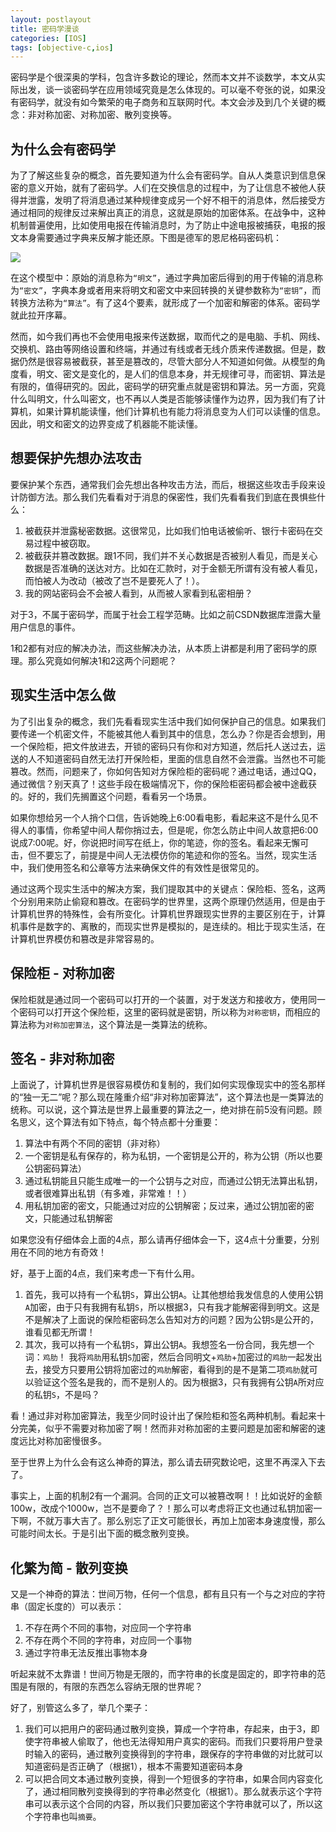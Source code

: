 ```yaml
---
layout: postlayout
title: 密码学漫谈
categories: [IOS]
tags: [objective-c,ios]
---
```


密码学是个很深奥的学科，包含许多数论的理论，然而本文并不谈数学，本文从实际出发，谈一谈密码学在应用领域究竟是怎么体现的。可以毫不夸张的说，如果没有密码学，就没有如今繁荣的电子商务和互联网时代。本文会涉及到几个关键的概念：非对称加密、对称加密、散列变换等。


## 为什么会有密码学

为了了解这些复杂的概念，首先要知道为什么会有密码学。自从人类意识到信息保密的意义开始，就有了密码学。人们在交换信息的过程中，为了让信息不被他人获得并泄露，发明了将消息通过某种规律变成另一个好不相干的消息体，然后接受方通过相同的规律反过来解出真正的消息，这就是原始的加密体系。在战争中，这种机制普遍使用，比如使用电报在传输消息时，为了防止中途电报被捕获，电报的报文本身需要通过字典来反解才能还原。下图是德军的恩尼格码密码机：

![](pchou.qiniudn.com/mimaxuemantan-00.jpg)

在这个模型中：原始的消息称为`“明文”`，通过字典加密后得到的用于传输的消息称为`“密文”`，字典本身或者用来将明文和密文中来回转换的关键参数称为`“密钥”`，而转换方法称为`“算法”`。有了这4个要素，就形成了一个加密和解密的体系。密码学就此拉开序幕。

然而，如今我们再也不会使用电报来传送数据，取而代之的是电脑、手机、网线、交换机、路由等网络设置和终端，并通过有线或者无线介质来传递数据。但是，数据仍然是很容易被截获，甚至是篡改的，尽管大部分人不知道如何做。从模型的角度看，明文、密文是变化的，是人们的信息本身，并无规律可寻，而密钥、算法是有限的，值得研究的。因此，密码学的研究重点就是密钥和算法。另一方面，究竟什么叫明文，什么叫密文，也不再以人类是否能够读懂作为边界，因为我们有了计算机，如果计算机能读懂，他们计算机也有能力将消息变为人们可以读懂的信息。因此，明文和密文的边界变成了机器能不能读懂。


## 想要保护先想办法攻击

要保护某个东西，通常我们会先想出各种攻击方法，而后，根据这些攻击手段来设计防御方法。那么我们先看看对于消息的保密性，我们先看看我们到底在畏惧些什么：

1. 被截获并泄露秘密数据。这很常见，比如我们怕电话被偷听、银行卡密码在交易过程中被窃取。
2. 被截获并篡改数据。跟1不同，我们并不关心数据是否被别人看见，而是关心数据是否准确的送达对方。比如在汇款时，对于金额无所谓有没有被人看见，而怕被人为改动（被改了岂不是要死人了！）。
3. 我的网站密码会不会被人看到，从而被人家看到私密相册？

对于3，不属于密码学，而属于社会工程学范畴。比如之前CSDN数据库泄露大量用户信息的事件。

1和2都有对应的解决办法，而这些解决办法，从本质上讲都是利用了密码学的原理。那么究竟如何解决1和2这两个问题呢？

## 现实生活中怎么做

为了引出复杂的概念，我们先看看现实生活中我们如何保护自己的信息。如果我们要传递一个机密文件，不能被其他人看到其中的信息，怎么办？你是否会想到，用一个保险柜，把文件放进去，开锁的密码只有你和对方知道，然后托人送过去，运送的人不知道密码自然无法打开保险柜，里面的信息自然不会泄露。当然也不可能篡改。然而，问题来了，你如何告知对方保险柜的密码呢？通过电话，通过QQ，通过微信？别天真了！这些手段在极端情况下，你的保险柜密码都会被中途截获的。好的，我们先搁置这个问题，看看另一个场景。

如果你想给另一个人捎个口信，告诉她晚上6:00看电影，看起来这不是什么见不得人的事情，你希望中间人帮你捎过去，但是呢，你怎么防止中间人故意把6:00说成7:00呢。好，你说把时间写在纸上，你的笔迹，你的签名。看起来无懈可击，但不要忘了，前提是中间人无法模仿你的笔迹和你的签名。当然，现实生活中，我们使用签名和公章等方法来确保文件的有效性是很常见的。

通过这两个现实生活中的解决方案，我们提取其中的关键点：保险柜、签名，这两个分别用来防止偷窥和篡改。在密码学的世界里，这两个原理仍然适用，但是由于计算机世界的特殊性，会有所变化。计算机世界跟现实世界的主要区别在于，计算机事件是数字的、离散的，而现实世界是模拟的，是连续的。相比于现实生活，在计算机世界模仿和篡改是非常容易的。

## 保险柜 - 对称加密

保险柜就是通过同一个密码可以打开的一个装置，对于发送方和接收方，使用同一个密码可以打开这个保险柜，这里的密码就是密钥，所以称为`对称密钥`，而相应的算法称为`对称加密算法`，这个算法是一类算法的统称。

## 签名 - 非对称加密

上面说了，计算机世界是很容易模仿和复制的，我们如何实现像现实中的签名那样的“独一无二”呢？那么现在隆重介绍“非对称加密算法”，这个算法也是一类算法的统称。可以说，这个算法是世界上最重要的算法之一，绝对排在前5没有问题。顾名思义，这个算法有如下特点，每个特点都十分重要：

1. 算法中有两个不同的密钥（非对称）
2. 一个密钥是私有保存的，称为私钥，一个密钥是公开的，称为公钥（所以也要公钥密码算法）
3. 通过私钥能且只能生成唯一的一个公钥与之对应，而通过公钥无法算出私钥，或者很难算出私钥（有多难，非常难！！）
4. 用私钥加密的密文，只能通过对应的公钥解密；反过来，通过公钥加密的密文，只能通过私钥解密

如果您没有仔细体会上面的4点，那么请再仔细体会一下，这4点十分重要，分别用在不同的地方有奇效！

好，基于上面的4点，我们来考虑一下有什么用。

1. 首先，我可以持有一个私钥`S`，算出公钥`A`。让其他想给我发信息的人使用公钥`A`加密，由于只有我拥有私钥`S`，所以根据3，只有我才能解密得到明文。这是不是解决了上面说的保险柜密码怎么告知对方的问题？因为公钥`S`是公开的，谁看见都无所谓！
2. 其次，我可以持有一个私钥`S`，算出公钥`A`。我想签名一份合同，我先想一个词：`鸡肋`！ 我将`鸡肋`用私钥`S`加密，然后合同明文+`鸡肋`+加密过的`鸡肋`一起发出去，接受方只要用公钥将加密过的`鸡肋`解密，看得到的是不是第二项`鸡肋`就可以验证这个签名是我的，而不是别人的。因为根据3，只有我拥有公钥`A`所对应的私钥`S`，不是吗？

看！通过非对称加密算法，我至少同时设计出了保险柜和签名两种机制。看起来十分完美，似乎不需要对称加密了啊！然而非对称加密的主要问题是加密和解密的速度远比对称加密慢很多。

至于世界上为什么会有这么神奇的算法，那么请去研究数论吧，这里不再深入下去了。

事实上，上面的机制2有一个漏洞。合同的正文可以被篡改啊！！比如说好的金额100w，改成个1000w，岂不是要命了？！那么可以考虑将正文也通过私钥加密一下啊，不就万事大吉了。那么别忘了正文可能很长，再加上加密本身速度慢，那么可能时间太长。于是引出下面的概念散列变换。

## 化繁为简 - 散列变换

又是一个神奇的算法：世间万物，任何一个信息，都有且只有一个与之对应的字符串（固定长度的）可以表示：

1. 不存在两个不同的事物，对应同一个字符串
2. 不存在两个不同的字符串，对应同一个事物
3. 通过字符串无法反推出事物本身

听起来就不太靠谱！世间万物是无限的，而字符串的长度是固定的，即字符串的范围是有限的，有限的东西怎么容纳无限的世界呢？

好了，别管这么多了，举几个栗子：

1. 我们可以把用户的密码通过散列变换，算成一个字符串，存起来，由于3，即使字符串被人偷取了，他也无法得知用户真实的密码。而我们只要将用户登录时输入的密码，通过散列变换得到的字符串，跟保存的字符串做的对比就可以知道密码是否正确了（根据1），根本不需要知道密码本身
2. 可以把合同文本通过散列变换，得到一个短很多的字符串，如果合同内容变化了，通过相同散列变换得到的字符串必然变化（根据1）。那么就表示这个字符串可以表示这个合同的内容，所以我们只要加密这个字符串就可以了，所以这个字符串也叫`摘要`。





